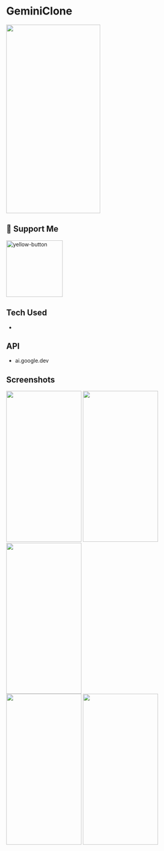 # GeminiClone

<div class="row">
  <img src="https://github.com/altankorayy/GeminiClone/assets/67483357/c6e0cda9-d1ad-499f-a020-a1faea20cde6" width="250" height="500" class="col-md-6">
</div>

<h2>💖 Support Me</h2>
  </a>
  <a href="https://www.buymeacoffee.com/altankoray" target="_blank" rel="noreferrer">
    <img width="150" alt="yellow-button" src="https://github.com/altankorayy/altankorayy/assets/67483357/e0971e21-a499-448e-8b6b-81a7fede2e90">
  </a>

## Tech Used
* 

## API
* ai.google.dev

## Screenshots
<div class="row">
  <img src="https://github.com/altankorayy/GeminiClone/assets/67483357/4baee287-1bb9-42f6-b85c-bf8568b1771d" width="200" height="400" class="col-md-6">
  <img src="https://github.com/altankorayy/GeminiClone/assets/67483357/a40a6536-5a31-4328-a675-9c18aa8f3d75" width="200" height="400" class="col-md-6">
  <img src="https://github.com/altankorayy/GeminiClone/assets/67483357/7ea48329-d050-4335-9728-3fe58f87a702" width="200" height="400" class="col-md-6">
</div>

<div class="row">
  <img src="https://github.com/altankorayy/GeminiClone/assets/67483357/8e4f1c8a-cdfb-44bf-ba79-4301a978a40f" width="200" height="400" class="col-md-6">
  <img src="https://github.com/altankorayy/GeminiClone/assets/67483357/cda34354-05c6-4c58-8b32-10efd909ecec" width="200" height="400" class="col-md-6">
</div>
